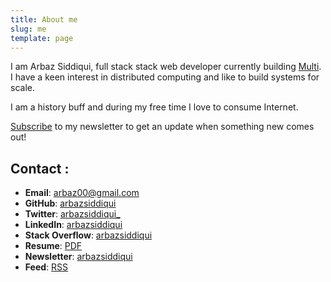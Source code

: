 ```yaml
---
title: About me
slug: me
template: page
---
```


I am Arbaz Siddiqui, full stack stack web developer currently building [Multi](https://multi.io).
I have a keen interest in distributed computing and like to build systems for scale.

I am a history buff and during my free time I love to consume Internet.

[Subscribe](https://arbazsiddiqui.substack.com) to my newsletter to get an update when something new comes out!

## Contact :

- **Email**: [arbaz00@gmail.com](mailto:arbaz00@gmail.com)
- **GitHub**: [arbazsiddiqui](https://github.com/arbazsiddiqui)
- **Twitter**: [arbazsiddiqui_](https://twitter.com/arbazsiddiqui_)
- **LinkedIn**: [arbazsiddiqui](https://www.linkedin.com/in/arbazsiddiqui)
- **Stack Overflow**: [arbazsiddiqui](https://stackoverflow.com/users/5182824/arbaz-siddiqui)
- **Resume**: [PDF](../images/resume.pdf)
- **Newsletter**: [arbazsiddiqui](https://arbazsiddiqui.substack.com)
- **Feed**: [RSS](https://www.arbazsiddiqui.me/rss.xml)
